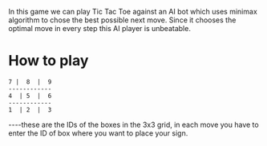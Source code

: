 In this game we can play Tic Tac Toe against an AI  bot  which uses minimax algorithm to chose the best possible next move. Since  it chooses the optimal  move in every step this AI player is unbeatable.
# How to play
    7 |  8  |  9
    ------------
    4  | 5  |  6
    ------------
    1  | 2  |  3

----these are the IDs of the boxes in the 3x3 grid, in each move you have to enter the ID of box where you want to place your sign.
